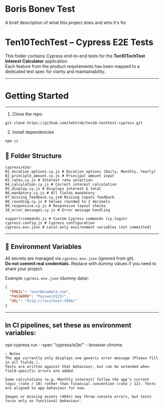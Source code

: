 
# Boris Bonev Test

A brief description of what this project does and who it's for

# Ten10TechTest – Cypress E2E Tests

This folder contains Cypress end-to-end tests for the **Ten10TechTest Interest Calculator** application.  
Each feature from the product requirements has been mapped to a dedicated test spec for clarity and maintainability.

---
# Getting Started
---
1. Clone the repo
```text
git clone https://github.com/tektrob/ten10-techtest-cypress.git
```
2. Install dependencies
```text
npm ci
```

## 📂 Folder Structure
```text
cypress/e2e/
01_duration_options.cy.js # Duration options (Daily, Monthly, Yearly)
02_principle_amount.cy.js # Principal amount input
03_rates.cy.js # Interest rate selection
04_calculation.cy.js # Correct interest calculation
05_display.cy.js # Displays interest & total
06_mandatory.cy.js # All fields mandatory
07_missing_feedback.cy.js# Missing inputs feedback
08_rounding.cy.js # Values rounded to 2 decimals
09_responsive.cy.js # Responsive layout checks
10_error_messages.cy.js # Error message handling

support/commands.js # Custom Cypress commands (cy.login)
cypress.config.js # Cypress configuration
cypress.env.json # Local-only environment variables (not committed)
```
---

## 🔑 Environment Variables

All secrets are managed via `cypress.env.json` (ignored from git).  
**Do not commit real credentials.** Replace with dummy values if you need to share your project.

Example `cypress.env.json` (dummy data):

```json
{
  "EMAIL": "user@example.com",
  "PASSWORD": "Password123!",
  "URL": "http://localhost:3000/"
}
```
---
## In CI pipelines, set these as environment variables:

npx cypress run --spec "cypress/e2e/" --browser chrome

```
⚠️ Notes
The app currently only displays one generic error message (Please fill in all fields.).
Tests are written against that behaviour, but can be extended when field-specific errors are added.

Some calculations (e.g. Monthly interest) follow the app’s current logic (rate / 10) rather than financial convention (rate / 12). Tests are aligned to app behaviour for now.

Images or missing assets (404s) may throw console errors, but tests focus only on functional behaviour.
